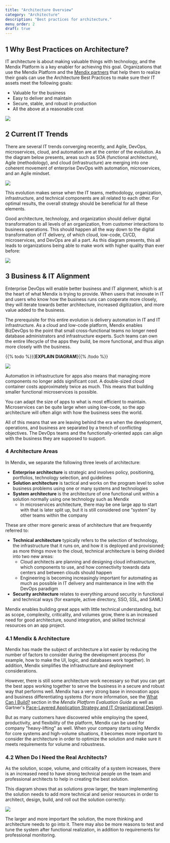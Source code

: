 ```yaml
---
title: "Architecture Overview"
category: "Architecture"
description: "Best practices for architecture."
menu_order: 2
draft: true
---
```


## 1 Why Best Practices on Architecture?

IT architecture is about making valuable things with technology, and the Mendix Platform is a key enabler for achieving this goal. Organizations that use the Mendix Platform and the [Mendix partners](https://www.mendix.com/solution-providers/) that help them to realize their goals can use the Architecture Best Practices to make sure their IT assets meet the following goals:

* Valuable for the business
* Easy to deliver and maintain
* Secure, stable, and robust in production
* All the above at a reasonable cost

![](attachments/arch-over7.png)

## 2 Current IT Trends

There are several IT trends converging recently, and Agile, DevOps, microservices, cloud, and automation are at the center of the evolution. As the diagram below presents, areas such as SOA (functional architecture), Agile (methodology), and cloud (infrastructure) are merging into one coherent movement of enterprise DevOps with automation, microservices, and an Agile mindset.

![](attachments/it-trends.png)
	
This evolution makes sense when the IT teams, methodology, organization, infrastructure, and technical components are all related to each other. For optimal results, the overall strategy should be beneficial for all these elements.

Good architecture, technology, and organization should deliver digital transformation to all levels of an organization, from customer interactions to business operations. This should happen all the way down to the digital transformation of IT delivery, of which cloud, low-code, CI/CD, microservices, and DevOps are all a part. As this diagram presents, this all leads to organizations being able to make work with higher quality than ever before:

![](attachments/digitization.png)

## 3 Business & IT Alignment

Enterprise DevOps will enable better business and IT alignment, which is at the heart of what Mendix is trying to provide. When users that innovate in IT and users who know how the business runs can cooperate more closely, they will iterate towards better architecture, increased digitization, and more value added to the business.

The prerequisite for this entire evolution is delivery automation in IT and IT infrastructure. As a cloud and low-code platform, Mendix enables BizDevOps to the point that small cross-functional teams no longer need database administrators and infrastructure experts. Such teams can own the entire lifecycle of the apps they build, be more functional, and thus align more closely with the business.

{{% todo %}}[**EXPLAIN DIAGRAM**]{{% /todo %}}

![](attachments/it-alignment.png)

Automation in infrastructure for apps also means that managing more components no longer adds significant cost. A double-sized cloud container costs approximately twice as much. This means that building smaller functional microservices is possible. 

You can adapt the size of apps to what is most efficient to maintain. Microservices can be quite large when using low-code, so the app architecture will often align with how the business sees the world.

All of this means that we are leaving behind the era when the development, operations, and business are separated by a trench of conflicting objectives. The DevOps teams and the functionally-oriented apps can align with the business they are supposed to support.

### 4 Architecture Areas

In Mendix, we separate the following three levels of architecture:

* **Enterprise architecture** is strategic and involves policy, positioning, portfolios, technology selection, and guidelines
* **Solution architecture** is tactical and works on the program level to solve business problems using one or many systems and technologies
* **System architecture** is the architecture of one functional unit within a solution normally using one technology such as Mendix
	* In microservices architecture, there may be one large app to start with that is later split up, but it is still considered one “system” by other teams within the company

These are other more generic areas of architecture that are frequently referred to:

* **Technical architecture** typically refers to the selection of technology, the infrastructure that it runs on, and how it is deployed and provisioned; as more things move to the cloud, technical architecture is being divided into two new areas:
	* Cloud architects are planning and designing cloud infrastructure, which components to use, and how connectivity towards data centers and between clouds should happen
	* Engineering is becoming increasingly important for automating as much as possible in IT delivery and maintenance in line with the DevOps paradigm
* **Security architecture** relates to everything around security in functional and technical ways (for example, active directory, SSO, SSL, and SAML)

Mendix enables building great apps with little technical understanding, but as scope, complexity, criticality, and volumes grow, there is an increased need for good architecture, sound integration, and skilled technical resources on an app project.

### 4.1 Mendix & Architecture

Mendix has made the subject of architecture a lot easier by reducing the number of factors to consider during the development process (for example, how to make the UI, logic, and databases work together). In addition, Mendix simplifies the infrastructure and deployment considerations.

However, there is still some architecture work necessary so that you can get the best apps working together to serve the business in a secure and robust way that performs well. Mendix has a very strong base in innovation apps and business differentiating systems (for more information, see the [What Can I Build?](https://www.mendix.com/evaluation-guide/what-can-i-build) section in the *Mendix Platform Evaluation Guide* as well as Gartner's [Pace-Layered Application Strategy and IT Organizational Design](https://www.gartner.com/binaries/content/assets/events/keywords/applications/apn30/pace-layered-applications-research-report.pdf)). 

But as many customers have discovered while employing the speed, productivity, and flexibility of the platform, Mendix can be used for company "heavy-lifting" as well. When your company starts using Mendix for core systems and high-volume situations, it becomes more important to consider the architecture in order to optimize the solution and make sure it meets requirements for volume and robustness.

### 4.2 When Do I Need the Real Architects?

As the solution, scope, volume, and criticality of a system increases, there is an increased need to have strong technical people on the team and professional architects to help in creating the best solution.

This diagram shows that as solutions grow larger, the team implementing the solution needs to add more technical and senior resources in order to architect, design, build, and roll out the solution correctly:

![](attachments/arch-over6.png)

The larger and more important the solution, the more thinking and architecture needs to go into it. There may also be more reasons to test and tune the system after functional realization, in addition to requirements for professional monitoring.
